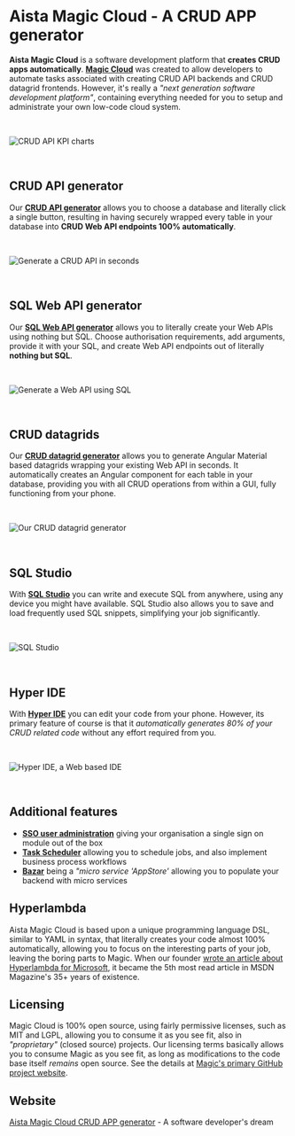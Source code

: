 # Aista Magic Cloud - A CRUD APP generator

**Aista Magic Cloud** is a software development platform that **creates CRUD apps automatically**. **[Magic Cloud](https://aista.com)** was created to allow developers to automate tasks associated with creating CRUD API backends and CRUD datagrid frontends. However, it's really a _"next generation software development platform"_, containing everything needed for you to setup and administrate your own low-code cloud system.

<br />

![CRUD API KPI charts](https://aista.com/assets/images/home/slider/kpi-charts.webp)

<br />

## CRUD API generator

Our **[CRUD API generator](https://aista.com/crud-api-generator)** allows you to choose a database and literally click a single button, resulting in having securely wrapped every table in your database into **CRUD Web API endpoints 100% automatically**.

<br />

![Generate a CRUD API in seconds](https://aista.com/assets/images/home/slider/crud-api-generator.webp)

<br />

## SQL Web API generator

Our **[SQL Web API generator](https://aista.com/sql-api-generator)** allows you to literally create your Web APIs using nothing but SQL. Choose authorisation requirements, add arguments, provide it with your SQL, and create Web API endpoints out of literally **nothing but SQL**.

<br />

![Generate a Web API using SQL](https://aista.com/assets/images/features/sql-phone.webp)

<br />

## CRUD datagrids

Our **[CRUD datagrid generator](https://aista.com/crud-datagrid)** allows you to generate Angular Material based datagrids wrapping your existing Web API in seconds. It automatically creates an Angular component for each table in your database, providing you with all CRUD operations from within a GUI, fully functioning from your phone.

<br />

![Our CRUD datagrid generator](https://aista.com/assets/images/features/crud-datagrid.webp)

<br />

## SQL Studio

With **[SQL Studio](https://aista.com/sql-studio)** you can write and execute SQL from anywhere, using any device you might have available. SQL Studio also allows you to save and load frequently used SQL snippets, simplifying your job significantly.

<br />

![SQL Studio](https://aista.com/assets/images/features/sql-studio.webp)

<br />

## Hyper IDE

With **[Hyper IDE](https://aista.com/hyper-ide)** you can edit your code from your phone. However, its primary feature of course is that it _automatically generates 80% of your CRUD related code_ without any effort required from you.

<br />

![Hyper IDE, a Web based IDE](https://aista.com/assets/images/features/hyper-ide.webp)

<br />

## Additional features

- **[SSO user administration](https://aista.com/sso-user-administration)** giving your organisation a single sign on module out of the box
- **[Task Scheduler](https://aista.com/task-scheduler)** allowing you to schedule jobs, and also implement business process workflows
- **[Bazar](https://aista.com/bazar)** being a _"micro service 'AppStore'_ allowing you to populate your backend with micro services

## Hyperlambda

Aista Magic Cloud is based upon a unique programming language DSL, similar to YAML in syntax, that literally creates your code almost 100% automatically, allowing you to focus on the interesting parts of your job, leaving the boring parts to Magic. When our founder [wrote an article about Hyperlambda for Microsoft](https://docs.microsoft.com/en-us/archive/msdn-magazine/2017/june/csharp-make-csharp-more-dynamic-with-hyperlambda), it became the 5th most read article in MSDN Magazine's 35+ years of existence.

## Licensing

Magic Cloud is 100% open source, using fairly permissive licenses, such as MIT and LGPL, allowing you to consume it as you see fit, also in _"proprietary"_ (closed source) projects. Our licensing terms basically allows you to consume Magic as you see fit, as long as modifications to the code base itself _remains_ open source. See the details at [Magic's primary GitHub project website](https://github.com/polterguy/magic).

## Website

[Aista Magic Cloud CRUD APP generator](https://aista.com) - A software developer's dream
